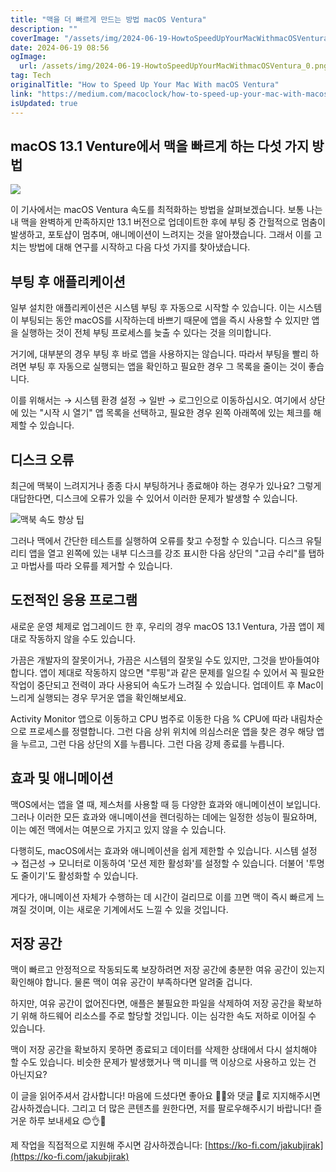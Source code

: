 ```yaml
---
title: "맥을 더 빠르게 만드는 방법 macOS Ventura"
description: ""
coverImage: "/assets/img/2024-06-19-HowtoSpeedUpYourMacWithmacOSVentura_0.png"
date: 2024-06-19 08:56
ogImage: 
  url: /assets/img/2024-06-19-HowtoSpeedUpYourMacWithmacOSVentura_0.png
tag: Tech
originalTitle: "How to Speed Up Your Mac With macOS Ventura"
link: "https://medium.com/macoclock/how-to-speed-up-your-mac-with-macos-13-1-ventura-ed295b2772c5"
isUpdated: true
---
```






## macOS 13.1 Venture에서 맥을 빠르게 하는 다섯 가지 방법

<img src="/assets/img/2024-06-19-HowtoSpeedUpYourMacWithmacOSVentura_0.png" />

이 기사에서는 macOS Ventura 속도를 최적화하는 방법을 살펴보겠습니다. 보통 나는 내 맥을 완벽하게 만족하지만 13.1 버전으로 업데이트한 후에 부팅 중 간헐적으로 멈춤이 발생하고, 포토샵이 멈추며, 애니메이션이 느려지는 것을 알아챘습니다. 그래서 이를 고치는 방법에 대해 연구를 시작하고 다음 다섯 가지를 찾아냈습니다.

## 부팅 후 애플리케이션

<div class="content-ad"></div>

일부 설치한 애플리케이션은 시스템 부팅 후 자동으로 시작할 수 있습니다. 이는 시스템이 부팅되는 동안 macOS를 시작하는데 바쁘기 때문에 앱을 즉시 사용할 수 있지만 앱을 실행하는 것이 전체 부팅 프로세스를 늦출 수 있다는 것을 의미합니다.

거기에, 대부분의 경우 부팅 후 바로 앱을 사용하지는 않습니다. 따라서 부팅을 빨리 하려면 부팅 후 자동으로 실행되는 앱을 확인하고 필요한 경우 그 목록을 줄이는 것이 좋습니다.

이를 위해서는 → 시스템 환경 설정 → 일반 → 로그인으로 이동하십시오. 여기에서 상단에 있는 "시작 시 열기" 앱 목록을 선택하고, 필요한 경우 왼쪽 아래쪽에 있는 체크를 해제할 수 있습니다.

## 디스크 오류

<div class="content-ad"></div>

최근에 맥북이 느려지거나 종종 다시 부팅하거나 종료해야 하는 경우가 있나요? 그렇게 대답한다면, 디스크에 오류가 있을 수 있어서 이러한 문제가 발생할 수 있습니다.

![맥북 속도 향상 팁](/assets/img/2024-06-19-HowtoSpeedUpYourMacWithmacOSVentura_1.png)

그러나 맥에서 간단한 테스트를 실행하여 오류를 찾고 수정할 수 있습니다. 디스크 유틸리티 앱을 열고 왼쪽에 있는 내부 디스크를 강조 표시한 다음 상단의 "고급 수리"를 탭하고 마법사를 따라 오류를 제거할 수 있습니다.

## 도전적인 응용 프로그램

<div class="content-ad"></div>

새로운 운영 체제로 업그레이드 한 후, 우리의 경우 macOS 13.1 Ventura, 가끔 앱이 제대로 작동하지 않을 수도 있습니다.

가끔은 개발자의 잘못이거나, 가끔은 시스템의 잘못일 수도 있지만, 그것을 받아들여야 합니다. 앱이 제대로 작동하지 않으면 "루핑"과 같은 문제를 일으킬 수 있어서 꼭 필요한 작업이 중단되고 전력이 과다 사용되어 속도가 느려질 수 있습니다. 업데이트 후 Mac이 느리게 실행되는 경우 무거운 앱을 확인해보세요.

Activity Monitor 앱으로 이동하고 CPU 범주로 이동한 다음 % CPU에 따라 내림차순으로 프로세스를 정렬합니다. 그런 다음 상위 위치에 의심스러운 앱을 찾은 경우 해당 앱을 누르고, 그런 다음 상단의 X를 누릅니다. 그런 다음 강제 종료를 누릅니다.

## 효과 및 애니메이션

<div class="content-ad"></div>

맥OS에서는 앱을 열 때, 제스처를 사용할 때 등 다양한 효과와 애니메이션이 보입니다. 그러나 이러한 모든 효과와 애니메이션을 렌더링하는 데에는 일정한 성능이 필요하며, 이는 예전 맥에서는 여분으로 가지고 있지 않을 수 있습니다.

다행히도, macOS에서는 효과와 애니메이션을 쉽게 제한할 수 있습니다. 시스템 설정 → 접근성 → 모니터로 이동하여 '모션 제한 활성화'를 설정할 수 있습니다. 더불어 '투명도 줄이기'도 활성화할 수 있습니다.

게다가, 애니메이션 자체가 수행하는 데 시간이 걸리므로 이를 끄면 맥이 즉시 빠르게 느껴질 것이며, 이는 새로운 기계에서도 느낄 수 있을 것입니다.

## 저장 공간

<div class="content-ad"></div>

맥이 빠르고 안정적으로 작동되도록 보장하려면 저장 공간에 충분한 여유 공간이 있는지 확인해야 합니다. 물론 맥이 여유 공간이 부족하다면 알려줄 겁니다.

하지만, 여유 공간이 없어진다면, 애플은 불필요한 파일을 삭제하여 저장 공간을 확보하기 위해 하드웨어 리소스를 주로 할당할 것입니다. 이는 심각한 속도 저하로 이어질 수 있습니다.

맥이 저장 공간을 확보하지 못하면 종료되고 데이터를 삭제한 상태에서 다시 설치해야 할 수도 있습니다. 비슷한 문제가 발생했거나 맥 미니를 맥 이상으로 사용하고 있는 건 아닌지요?

이 글을 읽어주셔서 감사합니다! 마음에 드셨다면 좋아요 👏🏻와 댓글 💬로 지지해주시면 감사하겠습니다. 그리고 더 많은 콘텐츠를 원한다면, 저를 팔로우해주시기 바랍니다! 즐거운 하루 보내세요 😊👌👋

<div class="content-ad"></div>

제 작업을 직접적으로 지원해 주시면 감사하겠습니다: [https://ko-fi.com/jakubjirak](https://ko-fi.com/jakubjirak)